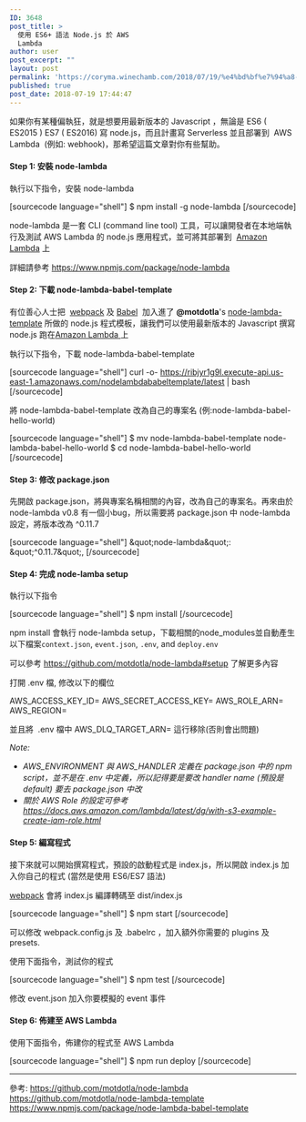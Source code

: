 ```yaml
---
ID: 3648
post_title: >
  使用 ES6+ 語法 Node.js 於 AWS
  Lambda
author: user
post_excerpt: ""
layout: post
permalink: 'https://coryma.winechamb.com/2018/07/19/%e4%bd%bf%e7%94%a8-es6-%e8%aa%9e%e6%b3%95-node-js-%e6%96%bc-aws-lambda/'
published: true
post_date: 2018-07-19 17:44:47
---
```

如果你有某種偏執狂，就是想要用最新版本的 Javascript ，無論是 ES6 ( ES2015 ) ES7 ( ES2016) 寫 node.js，而且計畫寫 Serverless 並且部署到  AWS Lambda  (例如: webhook)，那希望這篇文章對你有些幫助。
<h4>Step 1: 安裝 node-lambda</h4>
執行以下指令，安裝 node-lambda

[sourcecode language="shell"]
$ npm install -g node-lambda
[/sourcecode]

node-lambda 是一套 CLI (command line tool) 工具，可以讓開發者在本地端執行及測試 AWS Lambda 的 node.js 應用程式，並可將其部署到  <a href="http://aws.amazon.com/lambda/" rel="nofollow">Amazon Lambda</a> 上
<p class="package-description-redundant">詳細請參考 <a href="https://www.npmjs.com/package/node-lambda">https://www.npmjs.com/package/node-lambda</a></p>

<h4>Step 2: 下載 node-lambda-babel-template</h4>
有位善心人士把  <a href="http://webpack.github.io/" rel="nofollow">webpack</a> 及 <a href="https://babeljs.io/" rel="nofollow">Babel</a>  加入進了 <strong>@motdotla</strong>'s <a href="https://github.com/motdotla/node-lambda-template" rel="nofollow">node-lambda-template</a> 所做的 node.js 程式模板，讓我們可以使用最新版本的 Javascript 撰寫 node.js 跑在<a href="http://aws.amazon.com/lambda/" rel="nofollow">Amazon Lambda</a><a href="http://aws.amazon.com/lambda/" rel="nofollow"> </a>上

執行以下指令，下載 node-lambda-babel-template

[sourcecode language="shell"]
curl -o- https://ribjyr1g9l.execute-api.us-east-1.amazonaws.com/nodelambdababeltemplate/latest | bash
[/sourcecode]

將 node-lambda-babel-template 改為自己的專案名 (例:node-lambda-babel-hello-world)

[sourcecode language="shell"]
$ mv node-lambda-babel-template node-lambda-babel-hello-world
$ cd node-lambda-babel-hello-world
[/sourcecode]

<h4>Step 3: 修改 package.json</h4>
先開啟 package.json，將與專案名稱相關的內容，改為自己的專案名。再來由於 node-lambda v0.8 有一個小bug，所以需要將 package.json 中 node-lambda 設定，將版本改為 ^0.11.7

[sourcecode language="shell"]
&amp;quot;node-lambda&amp;quot;: &amp;quot;^0.11.7&amp;quot;,
[/sourcecode]

<h4>Step 4: 完成 node-lamba setup</h4>
執行以下指令

[sourcecode language="shell"]
$ npm install
[/sourcecode]

npm install 會執行 node-lambda setup，下載相關的node_modules並自動產生以下檔案<code>context.json</code>, <code>event.json</code>, <code>.env</code>, and <code>deploy.env</code>

可以參考 <a href="https://github.com/motdotla/node-lambda#setup" rel="nofollow">https://github.com/motdotla/node-lambda#setup</a> 了解更多內容

打開 .env 檔, 修改以下的欄位

AWS_ACCESS_KEY_ID=
AWS_SECRET_ACCESS_KEY=
AWS_ROLE_ARN=
AWS_REGION=

並且將  .env 檔中 AWS_DLQ_TARGET_ARN= 這行移除(否則會出問題)

<em>Note:</em>
<ul>
 	<li><em>AWS_ENVIRONMENT 與 AWS_HANDLER 定義在 package.json 中的 npm script，並不是在 .env 中定義，所以記得要是要改 handler name (預設是 default) 要去 package.json 中改 </em></li>
 	<li><em>關於 AWS Role 的設定可參考 </em><a href="https://docs.aws.amazon.com/lambda/latest/dg/with-s3-example-create-iam-role.html"><em>https://docs.aws.amazon.com/lambda/latest/dg/with-s3-example-create-iam-role.html</em></a></li>
</ul>
<h4>Step 5: 編寫程式</h4>
接下來就可以開始撰寫程式，預設的啟動程式是 index.js，所以開啟 index.js 加入你自己的程式 (當然是使用 ES6/ES7 語法)

<a href="http://webpack.github.io/" rel="nofollow">webpack</a> 會將 index.js 編譯轉碼至 dist/index.js

[sourcecode language="shell"]
$ npm start
[/sourcecode]

可以修改 webpack.config.js 及 .babelrc ，加入額外你需要的 plugins 及  presets.

使用下面指令，測試你的程式

[sourcecode language="shell"]
$ npm test
[/sourcecode]

修改 event.json 加入你要模擬的 event 事件
<h4>Step 6: 佈建至 AWS Lambda</h4>
使用下面指令，佈建你的程式至 AWS Lambda

[sourcecode language="shell"]
$ npm run deploy
[/sourcecode]


<hr />

參考:
<a href="https://github.com/motdotla/node-lambda">https://github.com/motdotla/node-lambda</a>
<a href="https://github.com/motdotla/node-lambda-template">https://github.com/motdotla/node-lambda-template</a>
<a href="https://www.npmjs.com/package/node-lambda-babel-template">https://www.npmjs.com/package/node-lambda-babel-template</a>
